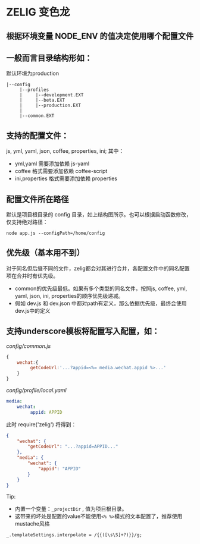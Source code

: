 ZELIG 变色龙
===

## 根据环境变量 NODE_ENV 的值决定使用哪个配置文件

## 一般而言目录结构形如：
默认环境为production

```
|--config
     |--profiles
     |     |--development.EXT
     |     |--beta.EXT
     |     |--production.EXT
     |
     |--common.EXT
```

## 支持的配置文件：
js, yml, yaml, json, coffee, properties, ini; 其中：
- yml,yaml 需要添加依赖 js-yaml
- coffee 格式需要添加依赖 coffee-script
- ini,properties 格式需要添加依赖 properties

## 配置文件所在路径
默认是项目根目录的 config 目录，如上结构图所示。也可以根据启动函数修改，仅支持绝对路径：
```
node app.js --configPath=/home/config
```

## 优先级（基本用不到）
对于同名但后缀不同的文件，zelig都会对其进行合并，各配置文件中的同名配置项在合并时有优先级。
- common的优先级最低。如果有多个类型的同名文件，按照js, coffee, yml, yaml, json, ini, properties的顺序优先级递减。
- 假如 dev.js 和 dev.json 中都对path有定义，那么依据优先级，最终会使用dev.js中的定义

## 支持underscore模板将配置写入配置，如：
*config/common.js*
```js
{
    wechat:{
         getCodeUrl:'...?appid=<%= media.wechat.appid %>...'
    }
}
```
*config/profile/local.yaml*
```yaml
media:
    wechat:
         appid: APPID
```
此时 require('zelig') 将得到：
```json
{
    "wechat": {
        "getCodeUrl": "...?appid=APPID..."
    },
    "media": {
        "wechat": {
            "appid": "APPID"
        }
    }
}
```
Tip:<br>
- 内置一个变量：``_projectDir`` , 值为项目根目录。
- 这带来的坏处是配置的value不能使用``<% %>``模式的文本配置了，推荐使用mustache风格
```
_.templateSettings.interpolate = /{{([\s\S]+?)}}/g;
```

